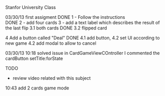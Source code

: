 Stanfor University Class

03/30/13
first assigment
DONE 1 - Follow the instructions  
DONE 2 - add four cards
3 - add a text label which describes the result of the last flip 
3.1 both cards 
DONE 3.2 flipped card


4 Add a button called "Deal" 
DONE 4.1 add button, 
4.2 set UI according to new game
4.2 add modal to allow to cancel

03/30/13
10:18
solved issue in CardGameViewCOntroller 
I commented the cardButton setTitle:forState

TODO
- review video related with this subject

10:43
add 2 cards game mode 